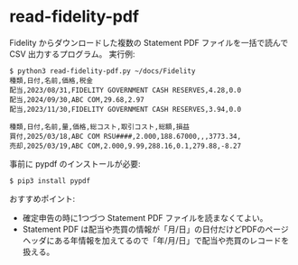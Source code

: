 # read-fidelity-pdf


Fidelity からダウンロードした複数の Statement PDF ファイルを一括で読んで CSV 出力するプログラム。
実行例:
```
$ python3 read-fidelity-pdf.py ~/docs/Fidelity
種類,日付,名前,価格,税金
配当,2023/08/31,FIDELITY GOVERNMENT CASH RESERVES,4.28,0.0
配当,2024/09/30,ABC COM,29.68,2.97
配当,2023/11/30,FIDELITY GOVERNMENT CASH RESERVES,3.94,0.0

種類,日付,名前,量,価格,総コスト,取引コスト,総額,損益
買付,2025/03/18,ABC COM RSU####,2.000,188.67000,,,3773.34,
売却,2025/03/19,ABC COM,2.000,9.99,288.16,0.1,279.88,-8.27
```
事前に pypdf のインストールが必要:
```
$ pip3 install pypdf
```
おすすめポイント:
- 確定申告の時に1つづつ Statement PDF ファイルを読まなくてよい。
- Statement PDF は配当や売買の情報が「月/日」の日付だけどPDFのページヘッダにある年情報を加えてるので「年/月/日」で配当や売買のレコードを扱える。

